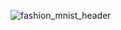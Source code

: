 ![fashion_mnist_header](https://user-images.githubusercontent.com/52334437/72240261-97f14b00-3609-11ea-8ef0-66491ba48d85.png)


